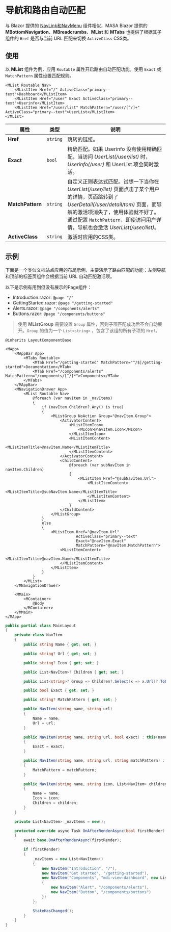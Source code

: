 # 导航和路由自动匹配

与 Blazor
提供的 [NavLink和NavMenu](https://learn.microsoft.com/en-us/aspnet/core/blazor/fundamentals/routing#navlink-and-navmenu-components)
组件相似，MASA Blazor 提供的 **MBottomNavigation**、**MBreadcrumbs**、**MList** 和 **MTabs** 也提供了根据其子组件的 `Href`
是否与当前 URL 匹配来切换 `ActiveClass` CSS类。

## 使用

以 **MList** 组件为例，应用 `Routable` 属性开启路由自动匹配功能。使用 `Exact` 或 `MatchPattern` 属性设置匹配规则。

``` razor
<MList Routable Nav>
    <MListItem Href="/" ActiveClass="primary--text">Dashboard</MListItem>
    <MListItem Href="/user" Exact ActiveClass="primary--text">Userinfo</MListItem>
    <MListItem Href="/user/list" MatchPattern="/user/[^/]+" ActiveClass="primary--text">UserList</MListItem>
</MList>
```

| 属性               | 类型       | 说明                                                                                                                                                                              |
|------------------|----------|---------------------------------------------------------------------------------------------------------------------------------------------------------------------------------|
| **Href**         | `string` | 跳转的链接。                                                                                                                                                                          |
| **Exact**        | `bool`   | 精确匹配。如果 Userinfo 没有使用精确匹配，当访问 _UserList(/user/list)_ 时，_Userinfo(/user)_ 和 UserList  项会同时激活。                                                                                    |
| **MatchPattern** | `string` | 自定义正则表达式匹配。试想一下当你在 _UserList(/user/list)_ 页面点击了某个用户的详情，页面跳转到了 _UserDetail(/user/detail/tom)_ 页面，而导航的激活项消失了，使用体验就不好了。通过配置 `MatchPattern`，即使访问用户详情，导航也会激活 _UserList(/user/list)_。 |
| **ActiveClass**  | `string` | 激活时应用的CSS类。                                                                                                                                                                     |

## 示例

下面是一个类似文档站点应用的布局示例，主要演示了路由匹配的功能：左侧导航和顶部的标签页组件会根据当前 URL 自动匹配激活项。

以下是示例有用到但没有展示的Page组件：

- Introduction.razor: `@page "/"`
- GettingStarted.razor: `@page "/getting-started"`
- Alerts.razor: `@page "/components/alerts"`
- Buttons.razor: `@page "/components/buttons"`

> 使用 **MListGroup** 需要设置 `Group` 属性，否则子项匹配成功后不会自动展开。`Group` 的值为一个 `List<string>` ，包含了该组的所有子项的 `Href`。

```razor MainLayout.razor
@inherits LayoutComponentBase

<MApp>
    <MAppBar App>
        <MTabs Routable>
            <MTab Href="/getting-started" MatchPattern="^/$|/getting-started">Documentation</MTab>
            <MTab Href="/components/alerts" MatchPattern="/components/[^/]*">Components</MTab>
        </MTabs>
    </MAppBar>
    <MNavigationDrawer App>
        <MList Routable Nav>
            @foreach (var navItem in _navItems)
            {
                if (navItem.Children?.Any() is true)
                {
                    <MListGroup NoAction Group="@navItem.Group">
                        <ActivatorContent>
                            <MListItemIcon>
                                <MIcon>@navItem.Icon</MIcon>
                            </MListItemIcon>
                            <MListItemContent>
                                <MListItemTitle>@navItem.Name</MListItemTitle>
                            </MListItemContent>
                        </ActivatorContent>
                        <ChildContent>
                            @foreach (var subNavItem in navItem.Children)
                            {
                                <MListItem Href="@subNavItem.Url">
                                    <MListItemContent>
                                        <MListItemTitle>@subNavItem.Name</MListItemTitle>
                                    </MListItemContent>
                                </MListItem>
                            }
                        </ChildContent>
                    </MListGroup>
                }
                else
                {
                    <MListItem Href="@navItem.Url"
                               ActiveClass="primary--text"
                               Exact="@navItem.Exact"
                               MatchPattern="@navItem.MatchPattern">
                        <MListItemContent>
                            <MListItemTitle>@navItem.Name</MListItemTitle>
                        </MListItemContent>
                    </MListItem>
                }
            }
        </MList>
    </MNavigationDrawer>

    <MMain>
        <MContainer>
            @Body
        </MContainer>
    </MMain>
</MApp>
```

``` cs MainLayout.razor.cs
public partial class MainLayout
{
    private class NavItem
    {
        public string Name { get; set; }

        public string? Url { get; set; }

        public string? Icon { get; set; }

        public List<NavItem>? Children { get; set; }

        public List<string>? Group => Children?.Select(x => x.Url)?.ToList();

        public bool Exact { get; set; }

        public string? MatchPattern { get; set; }

        public NavItem(string name, string url)
        {
            Name = name;
            Url = url;
        }

        public NavItem(string name, string url, bool exact) : this(name, url)
        {
            Exact = exact;
        }

        public NavItem(string name, string url, string matchPattern) : this(name, url)
        {
            MatchPattern = matchPattern;
        }

        public NavItem(string name, string icon, List<NavItem> children)
        {
            Name = name;
            Icon = icon;
            Children = children;
        }
    }

    private List<NavItem> _navItems = new();

    protected override async Task OnAfterRenderAsync(bool firstRender)
    {
        await base.OnAfterRenderAsync(firstRender);

        if (firstRender)
        {
            _navItems = new List<NavItem>()
            {
                new NavItem("Introduction", "/"),
                new NavItem("Get started", "/getting-started"),
                new NavItem("Components", "mdi-view-dashboard", new List<NavItem>()
                {
                    new NavItem("Alert", "/components/alerts"),
                    new NavItem("Button", "/components/buttons")
                })
            };

            StateHasChanged();
        }
    }
}
```


